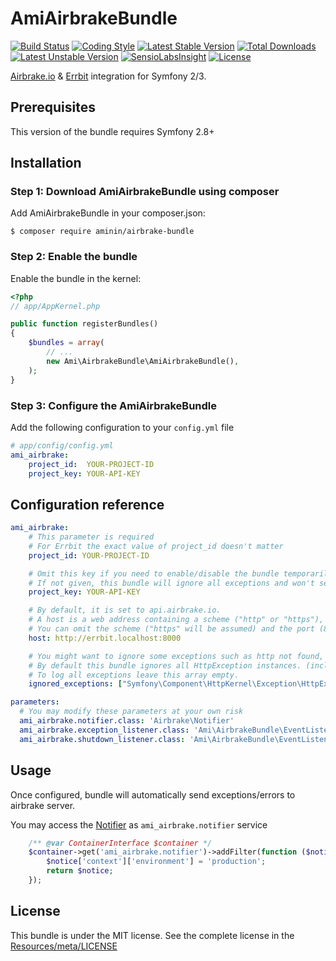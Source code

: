 # AmiAirbrakeBundle

[![Build Status](https://api.travis-ci.org/aminin/airbrake-bundle.svg)](https://travis-ci.org/aminin/airbrake-bundle)
[![Coding Style](https://img.shields.io/badge/phpcs-PSR--2-brightgreen.svg)](http://www.php-fig.org/psr/psr-2/)
[![Latest Stable Version](https://poser.pugx.org/aminin/airbrake-bundle/v/stable)](https://packagist.org/packages/aminin/airbrake-bundle)
[![Total Downloads](https://poser.pugx.org/aminin/airbrake-bundle/downloads)](https://packagist.org/packages/aminin/airbrake-bundle)
[![Latest Unstable Version](https://poser.pugx.org/aminin/airbrake-bundle/v/unstable)](https://packagist.org/packages/aminin/airbrake-bundle)
[![SensioLabsInsight](https://insight.sensiolabs.com/projects/e4f817d0-3e47-4b9b-afa1-128eb1178749/mini.png)](https://insight.sensiolabs.com/projects/e4f817d0-3e47-4b9b-afa1-128eb1178749)
[![License](https://poser.pugx.org/aminin/airbrake-bundle/license)](https://packagist.org/packages/aminin/airbrake-bundle)

[Airbrake.io](https://airbrake.io) & [Errbit](https://github.com/errbit/errbit) integration for Symfony 2/3.

## Prerequisites

This version of the bundle requires Symfony 2.8+

## Installation

### Step 1: Download AmiAirbrakeBundle using composer

Add AmiAirbrakeBundle in your composer.json:

```shell
$ composer require aminin/airbrake-bundle
```

### Step 2: Enable the bundle

Enable the bundle in the kernel:

```php
<?php
// app/AppKernel.php

public function registerBundles()
{
    $bundles = array(
        // ...
        new Ami\AirbrakeBundle\AmiAirbrakeBundle(),
    );
}
```

### Step 3: Configure the AmiAirbrakeBundle

Add the following configuration to your `config.yml` file

```yml
# app/config/config.yml
ami_airbrake:
    project_id:  YOUR-PROJECT-ID
    project_key: YOUR-API-KEY
```

## Configuration reference

```yml
ami_airbrake:
    # This parameter is required
    # For Errbit the exact value of project_id doesn't matter
    project_id: YOUR-PROJECT-ID

    # Omit this key if you need to enable/disable the bundle temporarily 
    # If not given, this bundle will ignore all exceptions and won't send any data to remote.
    project_key: YOUR-API-KEY

    # By default, it is set to api.airbrake.io.
    # A host is a web address containing a scheme ("http" or "https"), a host and a port.
    # You can omit the scheme ("https" will be assumed) and the port (80 or 443 will be assumed).
    host: http://errbit.localhost:8000

    # You might want to ignore some exceptions such as http not found, access denied etc.
    # By default this bundle ignores all HttpException instances. (includes HttpNotFoundException, AccessDeniedException)
    # To log all exceptions leave this array empty.
    ignored_exceptions: ["Symfony\Component\HttpKernel\Exception\HttpException"]

parameters:
  # You may modify these parameters at your own risk
  ami_airbrake.notifier.class: 'Airbrake\Notifier'
  ami_airbrake.exception_listener.class: 'Ami\AirbrakeBundle\EventListener\ExceptionListener'
  ami_airbrake.shutdown_listener.class: 'Ami\AirbrakeBundle\EventListener\ShutdownListener'
```

## Usage

Once configured, bundle will automatically send exceptions/errors to airbrake server.

You may access the [Notifier](https://github.com/airbrake/phpbrake#api) as `ami_airbrake.notifier` service

```php
    /** @var ContainerInterface $container */
    $container->get('ami_airbrake.notifier')->addFilter(function ($notice) {
        $notice['context']['environment'] = 'production';
        return $notice;
    });
```

## License

This bundle is under the MIT license. See the complete license in the [Resources/meta/LICENSE](Resources/meta/LICENSE)
